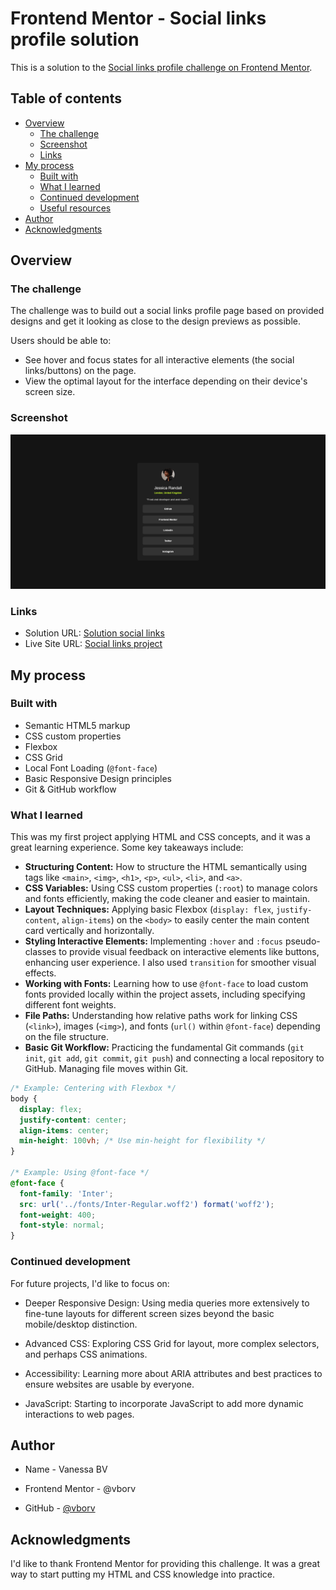 # Frontend Mentor - Social links profile solution

This is a solution to the [Social links profile challenge on Frontend Mentor](https://www.frontendmentor.io/challenges/social-links-profile-UG32l9m6dQ).

## Table of contents

- [Overview](#overview)
  - [The challenge](#the-challenge)
  - [Screenshot](#screenshot)
  - [Links](#links)
- [My process](#my-process)
  - [Built with](#built-with)
  - [What I learned](#what-i-learned)
  - [Continued development](#continued-development)
  - [Useful resources](#useful-resources)
- [Author](#author)
- [Acknowledgments](#acknowledgments)


## Overview

### The challenge

The challenge was to build out a social links profile page based on provided designs and get it looking as close to the design previews as possible.

Users should be able to:

- See hover and focus states for all interactive elements (the social links/buttons) on the page.
- View the optimal layout for the interface depending on their device's screen size.

### Screenshot

![](./Screenshot-desktop.png)

### Links

- Solution URL: [Solution social links](https://github.com/vborv/social-links-fmproject/)
- Live Site URL: [Social links project](https://vborv.github.io/social-links-fmproject/)

## My process

### Built with

- Semantic HTML5 markup
- CSS custom properties
- Flexbox
- CSS Grid
- Local Font Loading (`@font-face`)
- Basic Responsive Design principles
- Git & GitHub workflow

### What I learned

This was my first project applying HTML and CSS concepts, and it was a great learning experience. Some key takeaways include:

- **Structuring Content:** How to structure the HTML semantically using tags like `<main>`, `<img>`, `<h1>`, `<p>`, `<ul>`, `<li>`, and `<a>`.
- **CSS Variables:** Using CSS custom properties (`:root`) to manage colors and fonts efficiently, making the code cleaner and easier to maintain.
- **Layout Techniques:** Applying basic Flexbox (`display: flex`, `justify-content`, `align-items`) on the `<body>` to easily center the main content card vertically and horizontally.
- **Styling Interactive Elements:** Implementing `:hover` and `:focus` pseudo-classes to provide visual feedback on interactive elements like buttons, enhancing user experience. I also used `transition` for smoother visual effects.
- **Working with Fonts:** Learning how to use `@font-face` to load custom fonts provided locally within the project assets, including specifying different font weights.
- **File Paths:** Understanding how relative paths work for linking CSS (`<link>`), images (`<img>`), and fonts (`url()` within `@font-face`) depending on the file structure.
- **Basic Git Workflow:** Practicing the fundamental Git commands (`git init`, `git add`, `git commit`, `git push`) and connecting a local repository to GitHub. Managing file moves within Git.

```css
/* Example: Centering with Flexbox */
body {
  display: flex;
  justify-content: center;
  align-items: center;
  min-height: 100vh; /* Use min-height for flexibility */
}

/* Example: Using @font-face */
@font-face {
  font-family: 'Inter';
  src: url('../fonts/Inter-Regular.woff2') format('woff2');
  font-weight: 400;
  font-style: normal;
}
```

### Continued development

For future projects, I'd like to focus on:

- Deeper Responsive Design: Using media queries more extensively to fine-tune layouts for different screen sizes beyond the basic mobile/desktop distinction.

- Advanced CSS: Exploring CSS Grid for layout, more complex selectors, and perhaps CSS animations.

- Accessibility: Learning more about ARIA attributes and best practices to ensure websites are usable by everyone.

- JavaScript: Starting to incorporate JavaScript to add more dynamic interactions to web pages.


## Author

- Name - Vanessa BV

- Frontend Mentor - @vborv

- GitHub - [@vborv](https://github.com/vborv/) 

## Acknowledgments

I'd like to thank Frontend Mentor for providing this challenge. It was a great way to start putting my HTML and CSS knowledge into practice.
